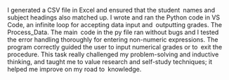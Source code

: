 I generated a CSV file in Excel and ensured that the student names and subject headings also matched up. I wrote and ran the Python code in VS Code, an infinite loop for accepting data input and outputting grades. The Process_Data. The main code in the py file ran without bugs and I tested the error handling thoroughly for entering non-numeric expressions. The program correctly guided the user to input numerical grades or to exit the procedure. This task really challenged my problem-solving and inductive thinking, and taught me to value research and self-study techniques; it helped me improve on my road to knowledge.
